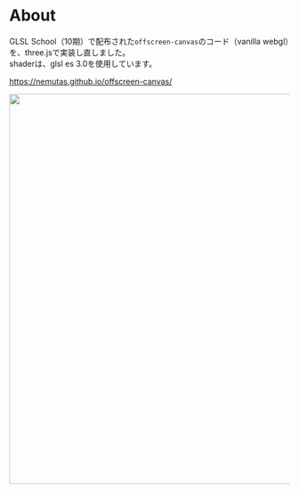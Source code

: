 # About

GLSL School（10期）で配布された`offscreen-canvas`のコード（vanilla webgl）を、three.jsで実装し直しました。<br />
shaderは、glsl es 3.0を使用しています。

https://nemutas.github.io/offscreen-canvas/

<img src='https://github.com/user-attachments/assets/f5d144af-6ff6-4eef-b0aa-b5dbc7f3e5df' alt='' width='700' />
